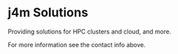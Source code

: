 # j4m Solutions

Providing solutions for HPC clusters and cloud, and more.

For more information see the contact info above.
